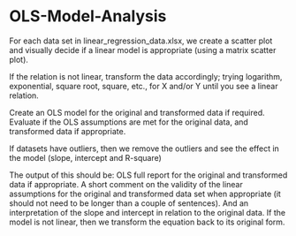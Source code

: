# OLS-Model-Analysis
For each data set in linear_regression_data.xlsx, we create a scatter plot and visually decide if a linear model is appropriate (using a matrix scatter plot).

If the relation is not linear, transform the data accordingly; trying logarithm, exponential, square root, square, etc., for X and/or Y until you see a linear relation. 

Create an OLS model for the original and transformed data if required. Evaluate if the OLS assumptions are met for the original data, and transformed data if appropriate.

If datasets have outliers, then we remove the outliers and see the effect in the model (slope, intercept and R-square)

The output of this should be:
OLS full report for the original and transformed data if appropriate.
A short comment on the validity of the linear assumptions for the original and transformed data set when appropriate (it should not need to be longer than a couple of sentences).
And an interpretation of the slope and intercept in relation to the original data. If the model is not linear, then we transform the equation back to its original form.
